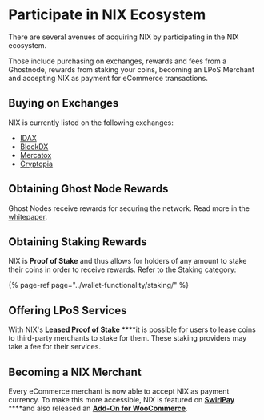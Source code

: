 # Participate in NIX Ecosystem

There are several avenues of acquiring NIX by participating in the NIX ecosystem. 

Those include purchasing on exchanges, rewards and fees from a Ghostnode, rewards from staking your coins, becoming an LPoS Merchant and accepting NIX as payment for eCommerce transactions.

## Buying on Exchanges

NIX is currently listed on the following exchanges:

* [IDAX](https://www.idax.pro/#/exchange?pairname=NIX_BTC)
* [BlockDX](https://blocknet.co/block-dx/)
* [Mercatox](https://mercatox.com/exchange/NIX/BTC)
* [Cryptopia](https://www.cryptopia.co.nz/Exchange?market=NIX_BTC)

## Obtaining Ghost Node Rewards

Ghost Nodes receive rewards for securing the network. Read more in the [whitepaper](https://nixplatform.io/about/resources).

## Obtaining Staking Rewards

NIX is **Proof of Stake** and thus allows for holders of any amount to stake their coins in order to receive rewards. Refer to the Staking category:

{% page-ref page="../wallet-functionality/staking/" %}

## Offering LPoS Services

With NIX's [**Leased Proof of Stake**](../wallet-functionality/staking/lpos-client.md) ****it is possible for users to lease coins to third-party merchants to stake for them. These staking providers may take a fee for their services.

## Becoming a NIX Merchant

Every eCommerce merchant is now able to accept NIX as payment currency. To make this more accessible, NIX is featured on [**SwirlPay**](https://swirlpay.io/assets/) ****and also released an [**Add-On for WooCommerce**](https://github.com/NixPlatform/cryptowoo-nix-addon).

